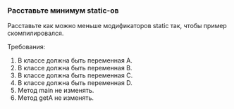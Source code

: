 
### Расставьте минимум static-ов

Расставьте как можно меньше модификаторов static так, чтобы пример скомпилировался.


Требования:
1.	В классе должна быть переменная A.
2.	В классе должна быть переменная B.
3.	В классе должна быть переменная C.
4.	В классе должна быть переменная D.
5.	Метод main не изменять.
6.	Метод getA не изменять.


